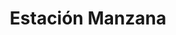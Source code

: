 ---
title: "Estación Manzana"
url: /ciudad-autonoma-de-buenos-aires/estacion-manzana/
shop: teléfono móvil
---
